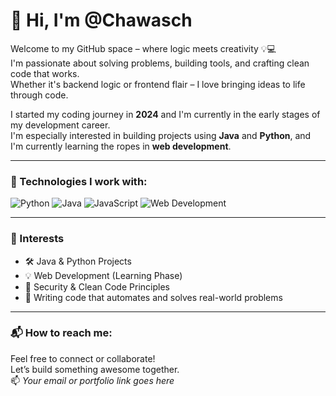 # 👋 Hi, I'm @Chawasch 

Welcome to my GitHub space – where logic meets creativity 💡💻  
I'm passionate about solving problems, building tools, and crafting clean code that works.  
Whether it's backend logic or frontend flair – I love bringing ideas to life through code.

I started my coding journey in **2024** and I'm currently in the early stages of my development career.  
I'm especially interested in building projects using **Java** and **Python**, and I'm currently learning the ropes in **web development**.

---

### 🚀 Technologies I work with:

![Python](https://img.shields.io/badge/-Python-3776AB?&logo=python&logoColor=white)
![Java](https://img.shields.io/badge/-Java-007396?&logo=java&logoColor=white)
![JavaScript](https://img.shields.io/badge/-JavaScript-F7DF1E?&logo=javascript&logoColor=black)
![Web Development](https://img.shields.io/badge/-Web%20Development-0A0A0A?&logo=html5&logoColor=orange)

---

### 🧠 Interests

- 🛠️ Java & Python Projects
- 💡 Web Development (Learning Phase)
- 🔐 Security & Clean Code Principles
- 🧪 Writing code that automates and solves real-world problems

---

### 📬 How to reach me:

Feel free to connect or collaborate!  
Let’s build something awesome together.  
📫 *Your email or portfolio link goes here*






